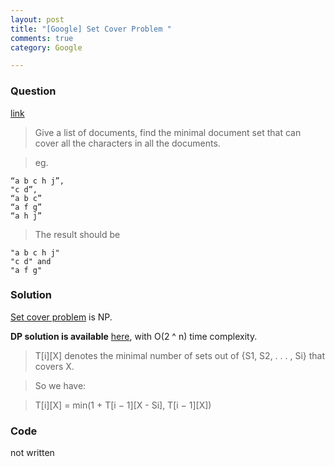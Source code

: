 ```yaml
---
layout: post
title: "[Google] Set Cover Problem "
comments: true
category: Google

---
```


### Question 

[link](http://www.mitbbs.com/article_t/JobHunting/32547841.html)

> Give a list of documents, find the minimal document set that can 
cover all the characters in all the documents. 

> eg. 

    “a b c h j”,  
    "c d”, 
    “a b c” 
    “a f g” 
    “a h j”

> The result should be 

    "a b c h j" 
    "c d" and 
    "a f g"

### Solution 

[Set cover problem](http://en.wikipedia.org/wiki/Set_cover_problem) is NP. 

__DP solution is available__ [here](http://www.mimuw.edu.pl/~malcin/dydaktyka/2012-13/fpt/fpt_04_FSC-kociumaka.pdf), with O(2 ^ n) time complexity. 

> T[i][X] denotes the minimal number of sets out of {S1, S2, . . . , Si} that covers X.

> So we have: 

> T[i][X] = min(1 + T[i − 1][X - Si], T[i − 1][X])

### Code

not written
